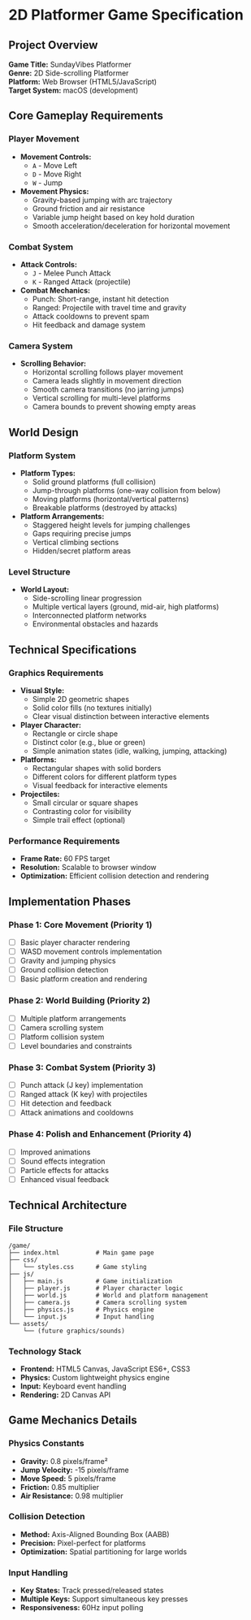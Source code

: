 # 2D Platformer Game Specification

## Project Overview
**Game Title:** SundayVibes Platformer  
**Genre:** 2D Side-scrolling Platformer  
**Platform:** Web Browser (HTML5/JavaScript)  
**Target System:** macOS (development)  

## Core Gameplay Requirements

### Player Movement
- **Movement Controls:**
  - `A` - Move Left
  - `D` - Move Right  
  - `W` - Jump
- **Movement Physics:**
  - Gravity-based jumping with arc trajectory
  - Ground friction and air resistance
  - Variable jump height based on key hold duration
  - Smooth acceleration/deceleration for horizontal movement

### Combat System
- **Attack Controls:**
  - `J` - Melee Punch Attack
  - `K` - Ranged Attack (projectile)
- **Combat Mechanics:**
  - Punch: Short-range, instant hit detection
  - Ranged: Projectile with travel time and gravity
  - Attack cooldowns to prevent spam
  - Hit feedback and damage system

### Camera System
- **Scrolling Behavior:**
  - Horizontal scrolling follows player movement
  - Camera leads slightly in movement direction
  - Smooth camera transitions (no jarring jumps)
  - Vertical scrolling for multi-level platforms
  - Camera bounds to prevent showing empty areas

## World Design

### Platform System
- **Platform Types:**
  - Solid ground platforms (full collision)
  - Jump-through platforms (one-way collision from below)
  - Moving platforms (horizontal/vertical patterns)
  - Breakable platforms (destroyed by attacks)
- **Platform Arrangements:**
  - Staggered height levels for jumping challenges
  - Gaps requiring precise jumps
  - Vertical climbing sections
  - Hidden/secret platform areas

### Level Structure
- **World Layout:**
  - Side-scrolling linear progression
  - Multiple vertical layers (ground, mid-air, high platforms)
  - Interconnected platform networks
  - Environmental obstacles and hazards

## Technical Specifications

### Graphics Requirements
- **Visual Style:**
  - Simple 2D geometric shapes
  - Solid color fills (no textures initially)
  - Clear visual distinction between interactive elements
- **Player Character:**
  - Rectangle or circle shape
  - Distinct color (e.g., blue or green)
  - Simple animation states (idle, walking, jumping, attacking)
- **Platforms:**
  - Rectangular shapes with solid borders
  - Different colors for different platform types
  - Visual feedback for interactive elements
- **Projectiles:**
  - Small circular or square shapes
  - Contrasting color for visibility
  - Simple trail effect (optional)

### Performance Requirements
- **Frame Rate:** 60 FPS target
- **Resolution:** Scalable to browser window
- **Optimization:** Efficient collision detection and rendering

## Implementation Phases

### Phase 1: Core Movement (Priority 1)
- [ ] Basic player character rendering
- [ ] WASD movement controls implementation
- [ ] Gravity and jumping physics
- [ ] Ground collision detection
- [ ] Basic platform creation and rendering

### Phase 2: World Building (Priority 2)
- [ ] Multiple platform arrangements
- [ ] Camera scrolling system
- [ ] Platform collision system
- [ ] Level boundaries and constraints

### Phase 3: Combat System (Priority 3)
- [ ] Punch attack (J key) implementation
- [ ] Ranged attack (K key) with projectiles
- [ ] Hit detection and feedback
- [ ] Attack animations and cooldowns

### Phase 4: Polish and Enhancement (Priority 4)
- [ ] Improved animations
- [ ] Sound effects integration
- [ ] Particle effects for attacks
- [ ] Enhanced visual feedback

## Technical Architecture

### File Structure
```
/game/
├── index.html          # Main game page
├── css/
│   └── styles.css      # Game styling
├── js/
│   ├── main.js         # Game initialization
│   ├── player.js       # Player character logic
│   ├── world.js        # World and platform management
│   ├── camera.js       # Camera scrolling system
│   ├── physics.js      # Physics engine
│   └── input.js        # Input handling
└── assets/
    └── (future graphics/sounds)
```

### Technology Stack
- **Frontend:** HTML5 Canvas, JavaScript ES6+, CSS3
- **Physics:** Custom lightweight physics engine
- **Input:** Keyboard event handling
- **Rendering:** 2D Canvas API

## Game Mechanics Details

### Physics Constants
- **Gravity:** 0.8 pixels/frame²
- **Jump Velocity:** -15 pixels/frame
- **Move Speed:** 5 pixels/frame
- **Friction:** 0.85 multiplier
- **Air Resistance:** 0.98 multiplier

### Collision Detection
- **Method:** Axis-Aligned Bounding Box (AABB)
- **Precision:** Pixel-perfect for platforms
- **Optimization:** Spatial partitioning for large worlds

### Input Handling
- **Key States:** Track pressed/released states
- **Multiple Keys:** Support simultaneous key presses
- **Responsiveness:** 60Hz input polling
